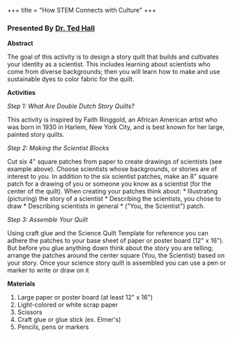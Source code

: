 +++
title = "How STEM Connects with Culture"
+++

### Presented By [Dr. Ted Hall](https://dehsi2022.netlify.app/background/meettheteam/#dr-ted-hall)

**Abstract**

The goal of this activity is to design a story quilt that builds and cultivates your identity as a scientist. This includes learning about scientists who come from diverse backgrounds; then you will learn how to make and use sustainable dyes to color fabric for the quilt.

**Activities** 

*Step 1: What Are Double Dutch Story Quilts?*

This activity is inspired by Faith Ringgold, an African American artist who was born in 1930 in Harlem, New York City, and is best known for her large, painted story quilts.

*Step 2: Making the Scientist Blocks*

Cut six 4" square patches from paper to create drawings of scientists (see example above). Choose scientists whose backgrounds, or stories are of interest to you.
In addition to the six scientist patches, make an 8" square patch for a drawing of you or someone you know as a scientist (for the center of the quilt). When creating your patches think about:
	* Illustrating (picturing) the story of a scientist
	* Describing the scientists, you chose to draw
	* Describing scientists in general
	* ("You, the Scientist") patch.

*Step 3: Assemble Your Quilt*

Using craft glue and the Science Quilt Template for reference you can adhere the patches to your base sheet of paper or poster board (12" x 16"). 
But before you glue anything down think about the story you are telling; arrange the patches around the center square (You, the Scientist) based on your story. 
Once your science story quilt is assembled you can use a pen or marker to write or draw on it

**Materials**
	
1. Large paper or poster board (at least 12" x 16")
2. Light-colored or white scrap paper
3. Scissors
4. Craft glue or glue stick (ex. Elmer's)
5. Pencils, pens or markers
